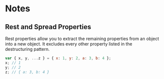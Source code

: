 # Notes

## Rest and Spread Properties
Rest properties allow you to extract the remaining properties from an object into a new object. It excludes every other property listed in the destructuring pattern.

```javascript
var { x, y, ...z } = { x: 1, y: 2, a: 3, b: 4 };
x; // 1
y; // 2
z; // { a: 3, b: 4 }
```
